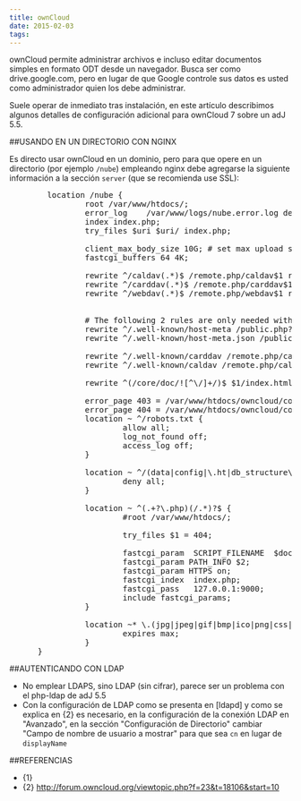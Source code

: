 ```yaml
---
title: ownCloud
date: 2015-02-03
tags:
---
```

ownCloud permite administrar archivos e incluso editar documentos simples en formato ODT desde un navegador.  Busca ser como drive.google.com, pero en lugar de que Google controle sus datos es usted como administrador quien los debe administrar.

Suele operar de inmediato tras instalación, en este artículo describimos algunos detalles de configuración adicional para ownCloud 7 sobre un adJ 5.5.

##USANDO EN UN DIRECTORIO CON NGINX

Es directo usar ownCloud en un dominio, pero para que opere en un directorio (por ejemplo ```/nube```) empleando nginx debe agregarse la siguiente información a la sección ```server``` (que se recomienda use SSL):

<pre>
        location /nube {
                root /var/www/htdocs/;
                error_log    /var/www/logs/nube.error.log debug;
                index index.php;
                try_files $uri $uri/ index.php;

                client_max_body_size 10G; # set max upload size
                fastcgi_buffers 64 4K;

                rewrite ^/caldav(.*)$ /remote.php/caldav$1 redirect;
                rewrite ^/carddav(.*)$ /remote.php/carddav$1 redirect;
                rewrite ^/webdav(.*)$ /remote.php/webdav$1 redirect;


                # The following 2 rules are only needed with webfinger
                rewrite ^/.well-known/host-meta /public.php?service=host-meta last;
                rewrite ^/.well-known/host-meta.json /public.php?service=host-meta-json last;

                rewrite ^/.well-known/carddav /remote.php/carddav/ redirect;
                rewrite ^/.well-known/caldav /remote.php/caldav/ redirect;

                rewrite ^(/core/doc/![^\/]+/)$ $1/index.html;

                error_page 403 = /var/www/htdocs/owncloud/core/templates/403.php;
                error_page 404 = /var/www/htdocs/owncloud/core/templates/404.php;
                location ~ ^/robots.txt {
                        allow all;
                        log_not_found off;
                        access_log off;
                }

                location ~ ^/(data|config|\.ht|db_structure\.xml|README) {
                        deny all;
                }

                location ~ ^(.+?\.php)(/.*)?$ {
                        #root /var/www/htdocs/;

                        try_files $1 = 404;

                        fastcgi_param  SCRIPT_FILENAME  $document_root$fastcgi_script_name;
                        fastcgi_param PATH_INFO $2;
                        fastcgi_param HTTPS on;
                        fastcgi_index  index.php;
                        fastcgi_pass   127.0.0.1:9000;
                        include fastcgi_params;
                }

                location ~* \.(jpg|jpeg|gif|bmp|ico|png|css|js|swf)$ {
                        expires max;
                }
      }
</pre>
 
##AUTENTICANDO CON LDAP

* No emplear LDAPS, sino LDAP (sin cifrar), parece ser un problema con el php-ldap de adJ 5.5
* Con la configuración de LDAP como se presenta en [ldapd] y como se explica en {2} es necesario, en la configuración de la conexión LDAP en  "Avanzado", en la sección "Configuración de Directorio" cambiar "Campo de nombre de usuario a mostrar" para que sea ```cn``` en lugar de ```displayName```


##REFERENCIAS 

* {1}
* {2} http://forum.owncloud.org/viewtopic.php?f=23&t=18106&start=10
